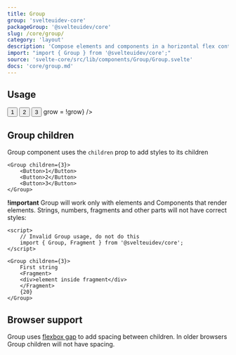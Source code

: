 ```yaml
---
title: Group
group: 'svelteuidev-core'
packageGroup: '@svelteuidev/core'
slug: /core/group/
category: 'layout'
description: 'Compose elements and components in a horizontal flex container'
import: "import { Group } from '@svelteuidev/core';"
source: 'svelte-core/src/lib/components/Group/Group.svelte'
docs: 'core/group.md'
---
```


<script>
    import { Group, Button, NativeSelect, Switch } from '@svelteuidev/core';
    import { Heading, Preview } from 'components';

    const positionList = ['apart', 'center', 'left', 'right']
    let position = 'apart'
    const spacingList = ['xs', 'sm', 'md', 'lg', 'xl']
    let spacing = 'md'
    let grow = false

    $: group = `
    <script>
        import { Group } from '@svelteuidev/core'
    <\/script>

    <Group ${grow ? 'grow ' : ''}children={3} spacing='${spacing}' position='${position}'>
        <Button variant="outline">1<\/Button>
        <Button variant="outline">2<\/Button>
        <Button variant="outline">3<\/Button>
    <\/Group>
    `
</script>

<Heading />

## Usage

<Preview cols={1} width={75} code={group}>
    <Group grow={grow} children={3} spacing={spacing} position={position}>
        <Button variant="outline">1</Button>
        <Button variant="outline">2</Button>
        <Button variant="outline">3</Button>
    </Group>
    <NativeSelect data={positionList} bind:value={position} label='Position' />
    <NativeSelect data={spacingList} bind:value={spacing} label='Spacing' />
    <Switch size='lg' on:change={() => grow = !grow} />
</Preview>

## Group children

Group component uses the `children` prop to add styles to its children

```svelte
<Group children={3}>
    <Button>1</Button>
    <Button>2</Button>
    <Button>3</Button>
</Group>
```

**!important** Group will work only with elements and Components that render elements. Strings, numbers, fragments and other parts will
not have correct styles:

```svelte
<script>
    // Invalid Group usage, do not do this
    import { Group, Fragment } from '@svelteuidev/core';
</script>

<Group children={3}>
    First string
    <Fragment>
    <div>element inside fragment</div>
    </Fragment>
    {20}
</Group>
```

## Browser support

Group uses [flexbox gap](https://caniuse.com/flexbox-gap) to add spacing between children.
In older browsers Group children will not have spacing.